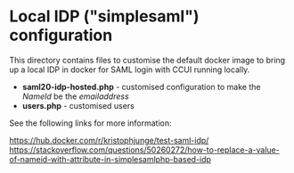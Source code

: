 # Local IDP ("simplesaml") configuration

This directory contains files to customise the default docker image to bring up a local IDP 
in docker for SAML login with CCUI running locally.

- **saml20-idp-hosted.php**	- customised configuration to make the _NameId_ be the _emailaddress_
- **users.php**			- customised users

See the following links for more information:

https://hub.docker.com/r/kristophjunge/test-saml-idp/
https://stackoverflow.com/questions/50260272/how-to-replace-a-value-of-nameid-with-attribute-in-simplesamlphp-based-idp

